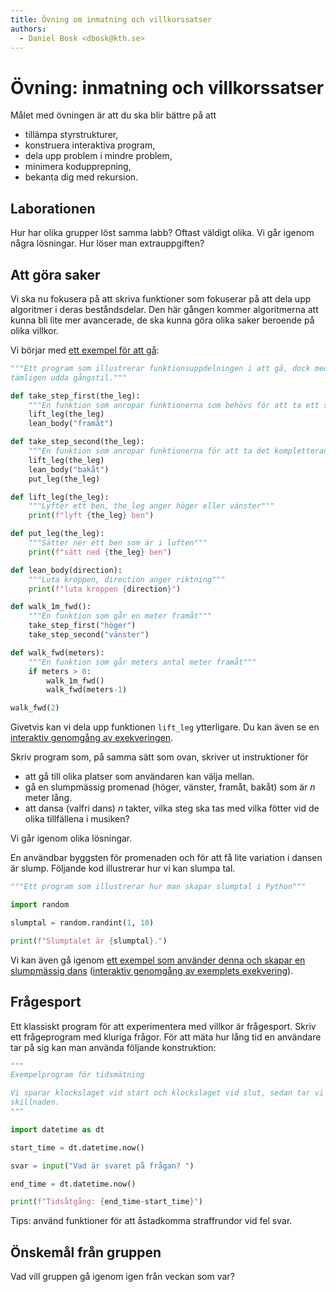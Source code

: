 ```yaml
---
title: Övning om inmatning och villkorssatser
authors:
  - Daniel Bosk <dbosk@kth.se>
---
```

# Övning: inmatning och villkorssatser

Målet med övningen är att du ska blir bättre på att

  - tillämpa styrstrukturer,
  - konstruera interaktiva program,
  - dela upp problem i mindre problem,
  - minimera kodupprepning,
  - bekanta dig med rekursion.


## Laborationen

Hur har olika grupper löst samma labb? Oftast väldigt olika. Vi går igenom 
några lösningar. Hur löser man extrauppgiften?


## Att göra saker

Vi ska nu fokusera på att skriva funktioner som fokuserar på att dela upp 
algoritmer i deras beståndsdelar. Den här gången kommer algoritmerna att kunna 
bli lite mer avancerade, de ska kunna göra olika saker beroende på olika 
villkor.

Vi börjar med [ett exempel för att gå][walk]:
```python
"""Ett program som illustrerar funktionsuppdelningen i att gå, dock med en 
tämligen udda gångstil."""

def take_step_first(the_leg):
    """En funktion som anropar funktionerna som behövs för att ta ett steg"""
    lift_leg(the_leg)
    lean_body("framåt")

def take_step_second(the_leg):
    """En funktion som anropar funktionerna för att ta det kompletterande steget"""
    lift_leg(the_leg)
    lean_body("bakåt")
    put_leg(the_leg)

def lift_leg(the_leg):
    """Lyfter ett ben, the_leg anger höger eller vänster"""
    print(f"lyft {the_leg} ben")

def put_leg(the_leg):
    """Sätter ner ett ben som är i luften"""
    print(f"sätt ned {the_leg} ben")

def lean_body(direction):
    """Luta kroppen, direction anger riktning"""
    print(f"luta kroppen {direction}")

def walk_1m_fwd():
    """En funktion som går en meter framåt"""
    take_step_first("höger")
    take_step_second("vänster")

def walk_fwd(meters):
    """En funktion som går meters antal meter framåt"""
    if meters > 0:
        walk_1m_fwd()
        walk_fwd(meters-1)

walk_fwd(2)
```
Givetvis kan vi dela upp funktionen `lift_leg` ytterligare. Du kan även se en 
[interaktiv genomgång av exekveringen][walk-tutor].

[walk]: https://github.com/dbosk/intropy/blob/master/modules/conditionals/walk.py
[walk-tutor]: https://pythontutor.com/visualize.html#code=%22%22%22Ett%20program%20som%20illustrerar%20funktionsuppdelningen%20i%20att%20g%C3%A5,%20dock%20med%20en%20%0At%C3%A4mligen%20udda%20g%C3%A5ngstil.%22%22%22%0A%0Adef%20take_step_first%28the_leg%29%3A%0A%20%20%20%20%22%22%22En%20funktion%20som%20anropar%20funktionerna%20som%20beh%C3%B6vs%20f%C3%B6r%20att%20ta%20ett%20steg%22%22%22%0A%20%20%20%20lift_leg%28the_leg%29%0A%20%20%20%20lean_body%28%22fram%C3%A5t%22%29%0A%0Adef%20take_step_second%28the_leg%29%3A%0A%20%20%20%20%22%22%22En%20funktion%20som%20anropar%20funktionerna%20f%C3%B6r%20att%20ta%20det%20kompletterande%20steget%22%22%22%0A%20%20%20%20lift_leg%28the_leg%29%0A%20%20%20%20lean_body%28%22bak%C3%A5t%22%29%0A%20%20%20%20put_leg%28the_leg%29%0A%0Adef%20lift_leg%28the_leg%29%3A%0A%20%20%20%20%22%22%22Lyfter%20ett%20ben,%20the_leg%20anger%20h%C3%B6ger%20eller%20v%C3%A4nster%22%22%22%0A%20%20%20%20print%28f%22lyft%20%7Bthe_leg%7D%20ben%22%29%0A%0Adef%20put_leg%28the_leg%29%3A%0A%20%20%20%20%22%22%22S%C3%A4tter%20ner%20ett%20ben%20som%20%C3%A4r%20i%20luften%22%22%22%0A%20%20%20%20print%28f%22s%C3%A4tt%20ned%20%7Bthe_leg%7D%20ben%22%29%0A%0Adef%20lean_body%28direction%29%3A%0A%20%20%20%20%22%22%22Luta%20kroppen,%20direction%20anger%20riktning%22%22%22%0A%20%20%20%20print%28f%22luta%20kroppen%20%7Bdirection%7D%22%29%0A%0Adef%20walk_1m_fwd%28%29%3A%0A%20%20%20%20%22%22%22En%20funktion%20som%20g%C3%A5r%20en%20meter%20fram%C3%A5t%22%22%22%0A%20%20%20%20take_step_first%28%22h%C3%B6ger%22%29%0A%20%20%20%20take_step_second%28%22v%C3%A4nster%22%29%0A%0Adef%20walk_fwd%28meters%29%3A%0A%20%20%20%20%22%22%22En%20funktion%20som%20g%C3%A5r%20meters%20antal%20meter%20fram%C3%A5t%22%22%22%0A%20%20%20%20if%20meters%20%3E%200%3A%0A%20%20%20%20%20%20%20%20walk_1m_fwd%28%29%0A%20%20%20%20%20%20%20%20walk_fwd%28meters-1%29%0A%0Awalk_fwd%282%29%0A&cumulative=false&curInstr=24&heapPrimitives=nevernest&mode=display&origin=opt-frontend.js&py=3&rawInputLstJSON=%5B%5D&textReferences=false

Skriv program som, på samma sätt som ovan, skriver ut instruktioner för

  - att gå till olika platser som användaren kan välja mellan.
  - gå en slumpmässig promenad (höger, vänster, framåt, bakåt) som är $n$ meter 
    lång.
  - att dansa (valfri dans) $n$ takter, vilka steg ska tas med vilka fötter vid 
    de olika tillfällena i musiken?

Vi går igenom olika lösningar.

En användbar byggsten för promenaden och för att få lite variation i dansen är 
slump. Följande kod illustrerar hur vi kan slumpa tal.
```python
"""Ett program som illustrerar hur man skapar slumptal i Python"""

import random

slumptal = random.randint(1, 10)

print(f"Slumptalet är {slumptal}.")
```
Vi kan även gå igenom [ett exempel som använder denna och skapar en slumpmässig 
dans][random-dance] ([interaktiv genomgång av exemplets exekvering][dance-tutor]).

[random-dance]: https://github.com/dbosk/intropy/blob/master/modules/conditionals/dance.py
[dance-tutor]: https://pythontutor.com/visualize.html#code=%22%22%22Ett%20exempelprogram%20som%20%22dansar%22%20ett%20antal%20steg%0A%0AFunktionen%20dansa%28n%29%20dansar%20tills%20att%20n%20%3D%200.%20S%C3%A5%20dansa%285%29%20kommer%20att%20dansa%20fem%20%0Atakter%20i%20dansen,%20exempelvis%20ta%20fem%20steg,%20tills%20att%20%22takterna%20%C3%A4r%20slut%22.%0A%0ADet%20%C3%A4r%20som%20en%20automat%20eller%20Turingmaskin,%20om%20man%20s%C3%A5%20vill.%22%22%22%0A%0Aimport%20random%0A%0Adef%20flytta_fot%28n,%20fot,%20riktning%29%3A%0A%20%20%20%20%22%22%22Flyttar%20foten%20fot%20i%20riktningen%20riktning,%20returnerar%20n-1%20%28steg%20tar%20en%20%0A%20%20%20%20takt%29%22%22%22%0A%20%20%20%20print%28f%22%7Bfot%7D%20fot%20%7Briktning%7D%22%29%0A%20%20%20%20return%20n-1%0A%0Adef%20slumpa_fot%28%29%3A%0A%20%20%20%20%22%22%22Returnerar%20%22h%C3%B6ger%22%20eller%20%22v%C3%A4nter%22.%22%22%22%0A%20%20%20%20if%20random.randint%280,%201%29%20%3D%3D%200%3A%0A%20%20%20%20%20%20%20%20return%20%22h%C3%B6ger%22%0A%20%20%20%20else%3A%0A%20%20%20%20%20%20%20%20return%20%22v%C3%A4nster%22%0A%0Adef%20slumpa_riktning%28%29%3A%0A%20%20%20%20%22%22%22Returnerar%20en%20riktning%22%22%22%0A%20%20%20%20slumptal%20%3D%20random.randint%280,%204%29%0A%20%20%20%20if%20slumptal%20%3C%201%3A%0A%20%20%20%20%20%20%20%20return%20%22fram%C3%A5t%22%0A%20%20%20%20elif%20slumptal%20%3C%202%3A%0A%20%20%20%20%20%20%20%20return%20%22bak%C3%A5t%22%0A%20%20%20%20elif%20slumptal%20%3C%203%3A%0A%20%20%20%20%20%20%20%20return%20%22h%C3%B6ger%22%0A%20%20%20%20else%3A%0A%20%20%20%20%20%20%20%20return%20%22v%C3%A4nster%22%0A%0Adef%20snurra%28n%29%3A%0A%20%20%20%20%22%22%22Snurrar%20i%20dansen,%20returnerar%20n-2%20%28snurr%20tar%20tv%C3%A5%20takter%29%22%22%22%0A%20%20%20%20print%28%22Snurra!%22%29%0A%20%20%20%20return%20n-2%0A%0Adef%20dansa%28n%29%3A%0A%20%20%20%20%22%22%22Tar%20stegen%20f%C3%B6r%20n%20takter%20i%20dansen%22%22%22%0A%20%20%20%20if%20n%20%3C%3D%200%3A%0A%20%20%20%20%20%20%20%20return%0A%0A%20%20%20%20slump%20%3D%20random.randint%280,%201%29%0A%0A%20%20%20%20if%20slump%20%3C%201%3A%0A%20%20%20%20%20%20%20%20new_n%20%3D%20flytta_fot%28n,%20slumpa_fot%28%29,%20slumpa_riktning%28%29%29%0A%20%20%20%20else%3A%0A%20%20%20%20%20%20%20%20new_n%20%3D%20snurra%28n%29%0A%0A%20%20%20%20dansa%28new_n%29%0A%0Adansa%285%29%0A&cumulative=false&curInstr=0&heapPrimitives=nevernest&mode=display&origin=opt-frontend.js&py=3&rawInputLstJSON=%5B%5D&textReferences=false


## Frågesport

Ett klassiskt program för att experimentera med villkor är frågesport. Skriv 
ett frågeprogram med kluriga frågor. För att mäta hur lång tid en användare tar 
på sig kan man använda följande konstruktion:
```python
"""
Exempelprogram för tidsmätning

Vi sparar klockslaget vid start och klockslaget vid slut, sedan tar vi 
skillnaden.
"""

import datetime as dt

start_time = dt.datetime.now()

svar = input("Vad är svaret på frågan? ")

end_time = dt.datetime.now()

print(f"Tidsåtgång: {end_time-start_time}")
```

Tips: använd funktioner för att åstadkomma straffrundor vid fel svar.


## Önskemål från gruppen

Vad vill gruppen gå igenom igen från veckan som var?
